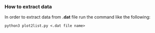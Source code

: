 ### How to extract data

In order to extract data from __.dat__ file run the command like the following:

```
python3 plot2list.py <.dat file name>
```
